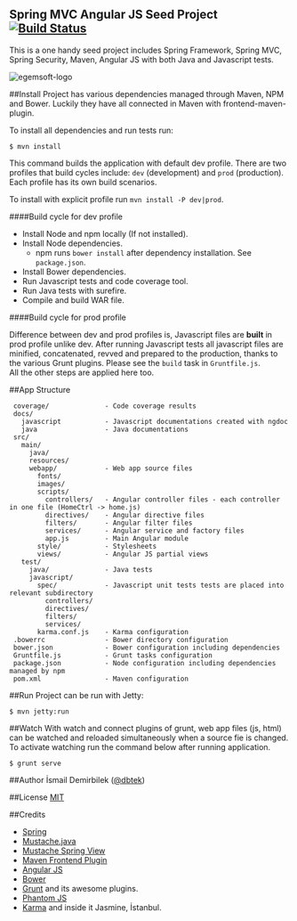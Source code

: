 Spring MVC Angular JS Seed Project [![Build Status](https://travis-ci.org/egemsoft/spring-mvc-angular.svg?branch=master)](https://travis-ci.org/egemsoft/spring-mvc-angular)
-----------------------

This is a one handy seed project includes Spring Framework, Spring MVC, Spring Security, Maven, Angular JS with both Java and Javascript tests.

![egemsoft-logo](http://egemsoft.net/images/logo.png)

##Install
Project has various dependencies managed through Maven, NPM and Bower. Luckily they have all connected in Maven with frontend-maven-plugin.

To install all dependencies and run tests run:
```
$ mvn install
```
This command builds the application with default dev profile.
There are two profiles that build cycles include: `dev` (development) and `prod` (production). Each profile has its own build scenarios.

To install with explicit profile run `mvn install -P dev|prod`.

####Build cycle for dev profile

- Install Node and npm locally (If not installed).
- Install Node dependencies.
  - npm runs `bower install` after dependency installation. See `package.json`.
- Install Bower dependencies.
- Run Javascript tests and code coverage tool.
- Run Java tests with surefire.
- Compile and build WAR file.

####Build cycle for prod profile  

Difference between dev and prod profiles is, Javascript files are **built** in prod profile unlike dev. After running Javascript tests all javascript files are minified, concatenated, revved and prepared to the production, thanks to the various Grunt plugins. Please see the `build` task in `Gruntfile.js`.  
All the other steps are applied here too.

##App Structure
```
 coverage/              - Code coverage results
 docs/
   javascript           - Javascript documentations created with ngdoc
   java                 - Java documentations
 src/
   main/
     java/
     resources/
     webapp/            - Web app source files
       fonts/
       images/
       scripts/
         controllers/   - Angular controller files - each controller in one file (HomeCtrl -> home.js)
         directives/    - Angular directive files
         filters/       - Angular filter files
         services/      - Angular service and factory files
         app.js         - Main Angular module
       style/           - Stylesheets
       views/           - Angular JS partial views
   test/
     java/              - Java tests
     javascript/
       spec/            - Javascript unit tests tests are placed into relevant subdirectory
         controllers/
         directives/
         filters/
         services/
       karma.conf.js    - Karma configuration
 .bowerrc               - Bower directory configuration
 bower.json             - Bower configuration including dependencies
 Gruntfile.js           - Grunt tasks configuration
 package.json           - Node configuration including dependencies managed by npm
 pom.xml                - Maven configuration
```

##Run
Project can be run with Jetty:
```
$ mvn jetty:run
```

##Watch
With watch and connect plugins of grunt, web app files (js, html) can be watched and reloaded simultaneously when a source fie is changed.
To activate watching run the command below after running application.  
```
$ grunt serve
```

##Author
İsmail Demirbilek ([@dbtek](http://twitter.com/dbtek))  

##License
[MIT](http://opensource.org/licenses/MIT)

##Credits

- [Spring](http://spring.io)
- [Mustache.java](https://github.com/spullara/mustache.java)
- [Mustache Spring View](https://github.com/sps/mustache-spring-view)
- [Maven Frontend Plugin](https://github.com/eirslett/frontend-maven-plugin)
- [Angular JS](http://angularjs.org)
- [Bower](http://bower.io)
- [Grunt](http://gruntjs.com) and its awesome plugins.
- [Phantom JS](http://phantomjs.org/)
- [Karma](http://karma-runner.github.io/0.12/index.html) and inside it Jasmine, İstanbul.
